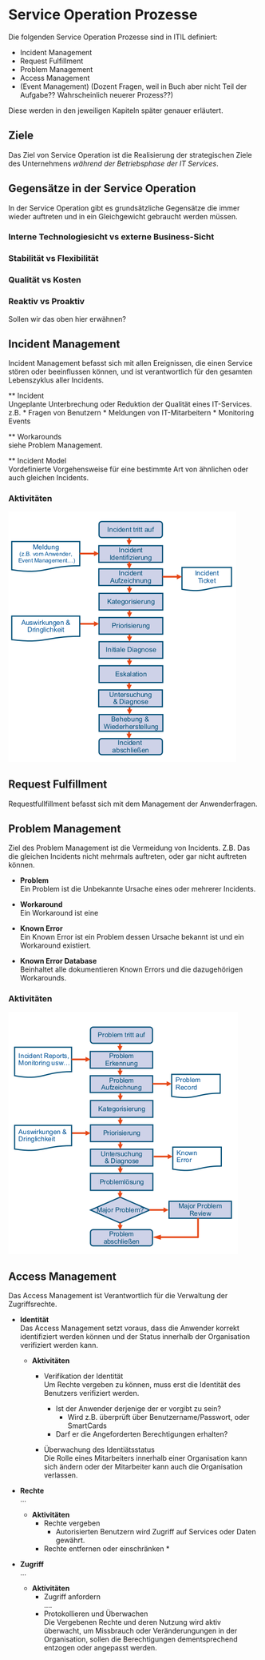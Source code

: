 # Service Operation Prozesse

Die folgenden Service Operation Prozesse sind in ITIL definiert:

 * Incident Management
 * Request Fulfillment
 * Problem Management
 * Access Management
 * (Event Management) (Dozent Fragen, weil in Buch aber nicht Teil der Aufgabe?? Wahrscheinlich neuerer Prozess??)


Diese werden in den jeweiligen Kapiteln später genauer erläutert.

## Ziele

Das Ziel von Service Operation ist die Realisierung der strategischen Ziele des Unternehmens _während der Betriebsphase der IT Services_.

## Gegensätze in der Service Operation

In der Service Operation gibt es grundsätzliche Gegensätze die immer wieder auftreten und in ein Gleichgewicht gebraucht werden müssen.

### Interne Technologiesicht vs externe Business-Sicht

### Stabilität vs Flexibilität

### Qualität vs Kosten

### Reaktiv vs Proaktiv

Sollen wir das oben hier erwähnen?


## Incident Management

Incident Management befasst sich mit allen Ereignissen, die einen Service stören oder beeinflussen können, und ist verantwortlich für den gesamten Lebenszyklus aller Incidents.

** Incident  
  Ungeplante Unterbrechung oder Reduktion der Qualität eines IT-Services. z.B.
    * Fragen von Benutzern
    * Meldungen von IT-Mitarbeitern
    * Monitoring Events

** Workarounds  
   siehe Problem Management.

** Incident Model  
   Vordefinierte Vorgehensweise für eine bestimmte Art von ähnlichen oder auch gleichen Incidents.

### Aktivitäten

![Incident Management Prozesse](incident_management_activities.png)

## Request Fulfillment

Requestfullfillment befasst sich mit dem Management der Anwenderfragen.

## Problem Management

Ziel des Problem Management ist die Vermeidung von Incidents. Z.B. Das die gleichen Incidents nicht mehrmals auftreten, oder gar nicht auftreten können.

* **Problem**  
  Ein Problem ist die Unbekannte Ursache eines oder mehrerer Incidents.

* **Workaround**  
  Ein Workaround ist eine 

* **Known Error**  
  Ein Known Error ist ein Problem dessen Ursache bekannt ist und ein Workaround existiert.

* **Known Error Database**  
  Beinhaltet alle dokumentieren Known Errors und die dazugehörigen Workarounds.

### Aktivitäten

![Incident Management Prozesse](problem_management_activities.png)

## Access Management

Das Access Management ist Verantwortlich für die Verwaltung der Zugriffsrechte.

* **Identität**  
  Das Access Management setzt voraus, dass die Anwender korrekt identifiziert werden können und der Status innerhalb der Organisation verifiziert werden kann.
  * **Aktivitäten**
    * Verifikation der Identität  
      Um Rechte vergeben zu können, muss erst die Identität des Benutzers verifiziert werden.
      * Ist der Anwender derjenige der er vorgibt zu sein?
        * Wird z.B. überprüft über Benutzername/Passwort, oder SmartCards
      * Darf er die Angeforderten Berechtigungen erhalten?

    * Überwachung des Identiätsstatus  
      Die Rolle eines Mitarbeiters innerhalb einer Organisation kann sich ändern oder der Mitarbeiter kann auch die Organisation verlassen.

* **Rechte**  
  ...
  * **Aktivitäten**
    * Rechte vergeben
      * Autorisierten Benutzern wird Zugriff auf Services oder Daten gewährt.
    * Rechte entfernen oder einschränken
      *

* **Zugriff**  
  ...
  * **Aktivitäten**
    * Zugriff anfordern  
      ....
    * Protokollieren und Überwachen  
      Die Vergebenen Rechte und deren Nutzung wird aktiv überwacht, um Missbrauch oder Veränderungungen
      in der Organisation, sollen die Berechtigungen dementsprechend entzogen oder angepasst werden.







